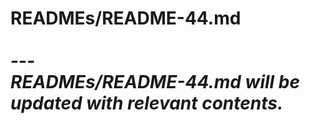 # READMEs/README-44.md <br><br> --- <br> _READMEs/README-44.md will be updated with relevant contents._